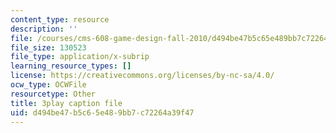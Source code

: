 ```yaml
---
content_type: resource
description: ''
file: /courses/cms-608-game-design-fall-2010/d494be47b5c65e489bb7c72264a39f47_68557.vtt
file_size: 130523
file_type: application/x-subrip
learning_resource_types: []
license: https://creativecommons.org/licenses/by-nc-sa/4.0/
ocw_type: OCWFile
resourcetype: Other
title: 3play caption file
uid: d494be47-b5c6-5e48-9bb7-c72264a39f47
---
```

